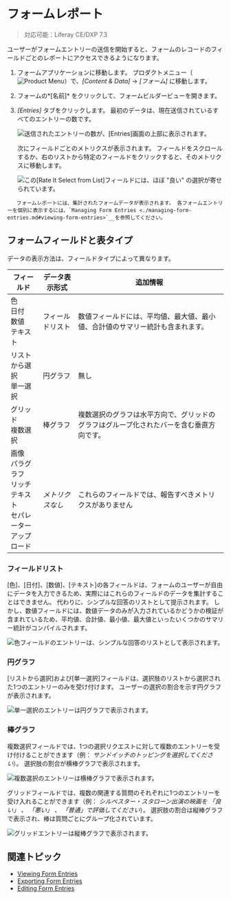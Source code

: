 # フォームレポート

> 対応可能：Liferay CE/DXP 7.3

ユーザーがフォームエントリーの送信を開始すると、フォームのレコードのフィールドごとのレポートにアクセスできるようになります。

1.  フォームアプリケーションに移動します。 プロダクトメニュー（![Product Menu](../../../images/icon-product-menu.png)）で、*[Content & Data]* → *[フォーム]* に移動します。

2.  フォームの*[名前]* をクリックして、フォームビルダービューを開きます。

3.  *[Entries]* タブをクリックします。 最初のデータは、現在送信されているすべてのエントリーの数です。

    ![送信されたエントリーの数が、[Entries]画面の上部に表示されます。](./form-reports/images/06.png)

    次にフィールドごとのメトリクスが表示されます。 フィールドをスクロールするか、右のリストから特定のフィールドをクリックすると、そのメトリクスに移動します。

    ![この[Rate It Select from List]フィールドには、ほぼ "良い" の選択が寄せられています。](./form-reports/images/01.png)

<!-- end list -->

``` tip::
   フォームレポートには、集計されたフォームデータが表示されます。 各フォームエントリーを個別に表示するには、`Managing Form Entries <./managing-form-entries.md#viewing-form-entries>`__を参照してください。
```

## フォームフィールドと表タイプ

データの表示方法は、フィールドタイプによって異なります。

| フィールド                                                                      | データ表示形式   | 追加情報                                         |
| -------------------------------------------------------------------------- | --------- | -------------------------------------------- |
| 色<br />日付<br />数値<br />テキスト                              | フィールドリスト  | 数値フィールドには、平均値、最大値、最小値、合計値のサマリー統計も含まれます。      |
| リストから選択<br />単一選択                                                    | 円グラフ      | 無し                                           |
| グリッド<br />複数選択                                                       | 棒グラフ      | 複数選択のグラフは水平方向で、グリッドのグラフはグループ化されたバーを含む垂直方向です。 |
| 画像<br />パラグラフ<br />リッチテキスト<br />セパレーター<br />アップロード | *メトリクスなし* | これらのフィールドでは、報告すべきメトリクスがありません                 |

### フィールドリスト

[色]、[日付]、[数値]、[テキスト]の各フィールドは、フォームのユーザーが自由にデータを入力できるため、実際にはこれらのフィールドのデータを集計することはできません。 代わりに、シンプルな回答のリストとして提示されます。 しかし、数値フィールドには、数値データのみが入力されているかどうかの検証が含まれているため、平均値、合計値、最小値、最大値といったいくつかのサマリー統計がコンパイルされます。

![色フィールドのエントリーは、シンプルな回答のリストとして表示されます。](./form-reports/images/02.png)

### 円グラフ

[リストから選択]および[単一選択]フィールドは、選択肢のリストから選択された1つのエントリーのみを受け付けます。 ユーザーの選択の割合を示す円グラフが表示されます。

![単一選択のエントリーは円グラフで表示されます。](./form-reports/images/03.png)

### 棒グラフ

複数選択フィールドでは、1つの選択リクエストに対して複数のエントリーを受け付けることができます（例： *サンドイッチのトッピングを選択してください*）。 選択肢の割合が横棒グラフで表示されます。

![複数選択のエントリーは横棒グラフで表示されます。](./form-reports/images/04.png)

グリッドフィールドでは、複数の関連する質問のそれぞれに1つのエントリーを受け入れることができます（例： *シルベスター・スタローン出演の映画を 「良い」 、 「悪い」 、 「普通」で評価してください*）。 選択肢の割合は縦棒グラフで表示され、棒は質問ごとにグループ化されています。

![グリッドエントリーは縦棒グラフで表示されます。](./form-reports/images/05.png)

## 関連トピック

  - [Viewing Form Entries](./managing-form-entries.md#viewing-form-entries)
  - [Exporting Form Entries](./managing-form-entries.md#exporting-form-entries)
  - [Editing Form Entries](./managing-form-entries.md#editing-form-entries)
